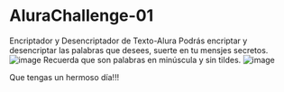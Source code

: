 # AluraChallenge-01
Encriptador y Desencriptador de Texto-Alura
Podrás encriptar y desencriptar las palabras que desees, suerte en tu mensjes secretos.
![image](https://github.com/Aaron280394/AluraChallenge-01/assets/130725655/a057a67a-b610-4db0-876c-12b4de262660)
Recuerda que son palabras en minúscula y sin tildes.
![image](https://github.com/Aaron280394/AluraChallenge-01/assets/130725655/d1890c69-ab4e-43c1-b819-b57836f172f8)

Que tengas un hermoso día!!!
